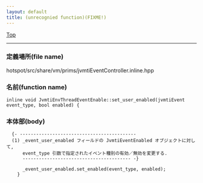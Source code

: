 ```yaml
---
layout: default
title: (unrecognied function)(FIXME!)
---
```

[Top](../index.html)

--- 
### 定義場所(file name)
hotspot/src/share/vm/prims/jvmtiEventController.inline.hpp

### 名前(function name)
```
inline void JvmtiEnvThreadEventEnable::set_user_enabled(jvmtiEvent event_type, bool enabled) {
```

### 本体部(body)
```
  {- -------------------------------------------
  (1) _event_user_enabled フィールドの JvmtiEventEnabled オブジェクトに対して, 
      event_type 引数で指定されたイベント種別の有効／無効を変更する.
      ---------------------------------------- -}

	  _event_user_enabled.set_enabled(event_type, enabled);
	}
	
```


